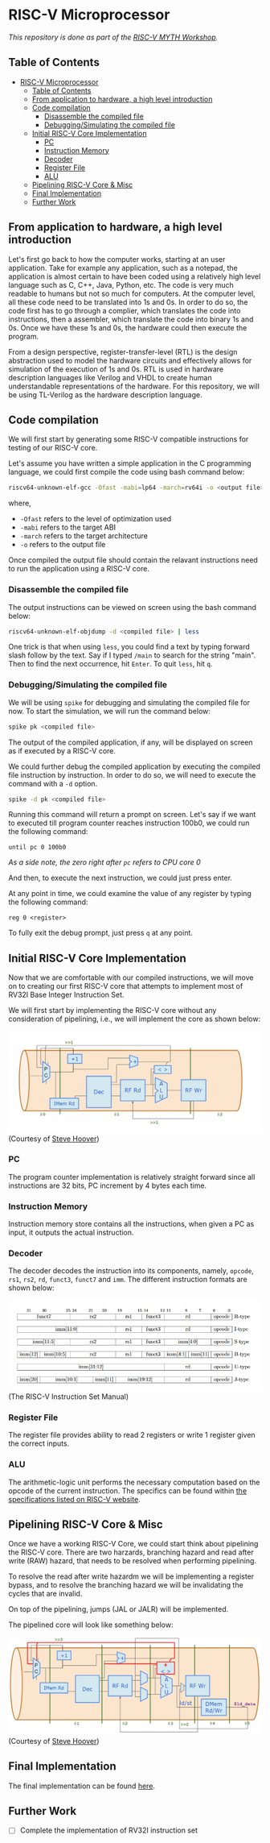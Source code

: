 # RISC-V Microprocessor

*This repository is done as part of the [RISC-V MYTH Workshop](https://github.com/stevehoover/RISC-V_MYTH_Workshop).*

## Table of Contents
- [RISC-V Microprocessor](#risc-v-microprocessor)
  - [Table of Contents](#table-of-contents)
  - [From application to hardware, a high level introduction](#from-application-to-hardware-a-high-level-introduction)
  - [Code compilation](#code-compilation)
    - [Disassemble the compiled file](#disassemble-the-compiled-file)
    - [Debugging/Simulating the compiled file](#debuggingsimulating-the-compiled-file)
  - [Initial RISC-V Core Implementation](#initial-risc-v-core-implementation)
    - [PC](#pc)
    - [Instruction Memory](#instruction-memory)
    - [Decoder](#decoder)
    - [Register File](#register-file)
    - [ALU](#alu)
  - [Pipelining RISC-V Core & Misc](#pipelining-risc-v-core--misc)
  - [Final Implementation](#final-implementation)
  - [Further Work](#further-work)

## From application to hardware, a high level introduction

Let's first go back to how the computer works, starting at an user application. Take for example any application, such as a notepad, the application is almost certain to have been coded using a relatively high level language such as C, C++, Java, Python, etc. The code is very much readable to humans but not so much for computers. At the computer level, all these code need to be translated into 1s and 0s. In order to do so, the code first has to go through a complier, which translates the code into instructions, then a assembler, which translate the code into binary 1s and 0s. Once we have these 1s and 0s, the hardware could then execute the program.

From a design perspective, register-transfer-level (RTL) is the design abstraction used to model the hardware circuits and effectively allows for simulation of the execution of 1s and 0s. RTL is used in hardware description languages like Verilog and VHDL to create human understandable representations of the hardware. For this repository, we will be using TL-Verilog as the hardware description language.

## Code compilation

We will first start by generating some RISC-V compatible instructions for testing of our RISC-V core.

Let's assume you have written a simple application in the C programming language, we could first compile the code using bash command below:

```bash
riscv64-unknown-elf-gcc -Ofast -mabi=lp64 -march=rv64i -o <output file> <input file>
```

where,
- `-Ofast` refers to the level of optimization used
- `-mabi` refers to the target ABI
- `-march` refers to the target architecture
- `-o` refers to the output file

Once compiled the output file should contain the relavant instructions need to run the application using a RISC-V core.

### Disassemble the compiled file

The output instructions can be viewed on screen using the bash command below:

```bash
riscv64-unknown-elf-objdump -d <compiled file> | less
```

One trick is that when using `less`, you could find a text by typing forward slash follow by the text. Say if I typed `/main` to search for the string "main". Then to find the next occurrence, hit `Enter`. To quit `less`, hit `q`.

### Debugging/Simulating the compiled file

We will be using `spike` for debugging and simulating the compiled file for now. To start the simulation, we will run the command below:

```bash
spike pk <compiled file>
```

The output of the compiled application, if any, will be displayed on screen as if executed by a RISC-V core.

We could further debug the compiled application by executing the compiled file instruction by instruction. In order to do so, we will need to execute the command with a `-d` option.

```bash
spike -d pk <compiled file>
```

Running this command will return a prompt on screen. Let's say if we want to executed till program counter reaches instruction 100b0, we could run the following command:

```
until pc 0 100b0
```

*As a side note, the zero right after `pc` refers to CPU core 0*

And then, to execute the next instruction, we could just press enter.

At any point in time, we could examine the value of any register by typing the following command:

```
reg 0 <register>
```

To fully exit the debug prompt, just press `q` at any point.

## Initial RISC-V Core Implementation

Now that we are comfortable with our compiled instructions, we will move on to creating our first RISC-V core that attempts to implement most of RV32I Base Integer Instruction Set.

We will first start by implementing the RISC-V core without any consideration of pipelining, i.e., we will implement the core as shown below:

![](/risc_1.png)
(Courtesy of [Steve Hoover](https://github.com/stevehoover))

### PC

The program counter implementation is relatively straight forward since all instructions are 32 bits, PC increment by 4 bytes each time.

### Instruction Memory

Instruction memory store contains all the instructions, when given a PC as input, it outputs the actual instruction.

### Decoder

The decoder decodes the instruction into its components, namely, `opcode`, `rs1`, `rs2`, `rd`, `funct3`, `funct7` and `imm`. The different instruction formats are shown below:

![](/risc_2.png)
(The RISC-V Instruction Set Manual)

### Register File

The register file provides ability to read 2 registers or write 1 register given the correct inputs.

### ALU

The arithmetic-logic unit performs the necessary computation based on the opcode of the current instruction. The specifics can be found within [the specifications listed on RISC-V website](https://riscv.org/technical/specifications/).

## Pipelining RISC-V Core & Misc

Once we have a working RISC-V Core, we could start think about pipelining the RISC-V core. There are two harzards, branching hazard and read after write (RAW) hazard, that needs to be resolved when performing pipelining.

To resolve the read after write hazardm we will be implementing a register bypass, and to resolve the branching hazard we will be invalidating the cycles that are invalid.

On top of the pipelining, jumps (JAL or JALR) will be implemented.

The pipelined core will look like something below:

![](/risc_3.png)
(Courtesy of [Steve Hoover](https://github.com/stevehoover))

## Final Implementation

The final implementation can be found [here](/Day3_5/risc-v_solutions.tlv).

## Further Work

- [ ] Complete the implementation of RV32I instruction set
